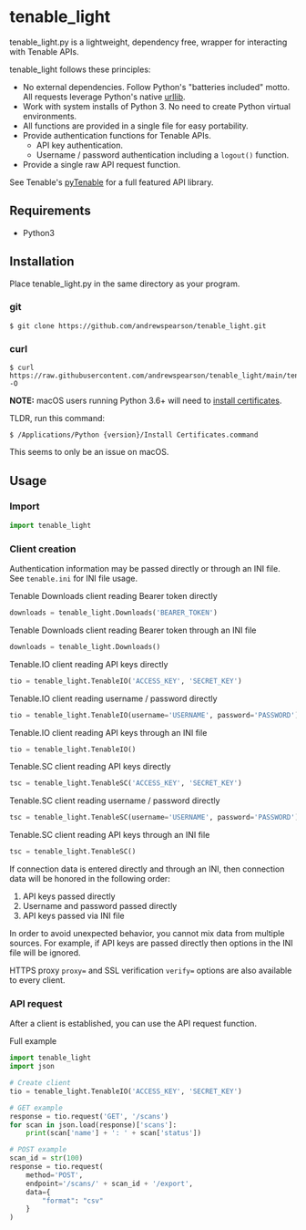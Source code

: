 # tenable_light
tenable_light.py is a lightweight, dependency free, wrapper for interacting with Tenable APIs.

tenable_light follows these principles:
* No external dependencies. Follow Python's "batteries included" motto. All requests leverage Python's native [urllib](https://docs.python.org/3/library/urllib.request.html#module-urllib.request).
* Work with system installs of Python 3. No need to create Python virtual environments.
* All functions are provided in a single file for easy portability.
* Provide authentication functions for Tenable APIs.
    * API key authentication.
    * Username / password authentication including a ```logout()``` function.
* Provide a single raw API request function.


See Tenable's [pyTenable](https://github.com/tenable/pyTenable) for a full featured API library.
## Requirements
* Python3
## Installation
Place tenable_light.py in the same directory as your program.
### git
```
$ git clone https://github.com/andrewspearson/tenable_light.git
```
### curl
```
$ curl https://raw.githubusercontent.com/andrewspearson/tenable_light/main/tenable_light.py -O
```

**NOTE:** macOS users running Python 3.6+ will need to [install certificates](https://bugs.python.org/issue28150).

TLDR, run this command:
```
$ /Applications/Python {version}/Install Certificates.command
```
This seems to only be an issue on macOS.
## Usage
### Import
```python
import tenable_light
```

### Client creation
Authentication information may be passed directly or through an INI file. See ```tenable.ini``` for INI file usage.

Tenable Downloads client reading Bearer token directly
```python
downloads = tenable_light.Downloads('BEARER_TOKEN')
```
Tenable Downloads client reading Bearer token through an INI file
```python
downloads = tenable_light.Downloads()
```
Tenable.IO client reading API keys directly
```python
tio = tenable_light.TenableIO('ACCESS_KEY', 'SECRET_KEY')
```
Tenable.IO client reading username / password directly
```python
tio = tenable_light.TenableIO(username='USERNAME', password='PASSWORD')
```
Tenable.IO client reading API keys through an INI file
```python
tio = tenable_light.TenableIO()
```
Tenable.SC client reading API keys directly
```python
tsc = tenable_light.TenableSC('ACCESS_KEY', 'SECRET_KEY')
```
Tenable.SC client reading username / password directly
```python
tsc = tenable_light.TenableSC(username='USERNAME', password='PASSWORD')
```
Tenable.SC client reading API keys through an INI file
```python
tsc = tenable_light.TenableSC()
```

If connection data is entered directly and through an INI, then connection data will be honored in the following order:
1. API keys passed directly
2. Username and password passed directly
3. API keys passed via INI file

In order to avoid unexpected behavior, you cannot mix data from multiple sources. For example, if API keys are passed directly then options in the INI file will be ignored.


HTTPS proxy ```proxy=``` and SSL verification ```verify=``` options are also available to every client.

### API request

After a client is established, you can use the API request function.

Full example
```python
import tenable_light
import json

# Create client
tio = tenable_light.TenableIO('ACCESS_KEY', 'SECRET_KEY')

# GET example
response = tio.request('GET', '/scans')
for scan in json.load(response)['scans']:
    print(scan['name'] + ': ' + scan['status'])

# POST example
scan_id = str(100)
response = tio.request(
    method='POST',
    endpoint='/scans/' + scan_id + '/export',
    data={
        "format": "csv"
    }
)
```
